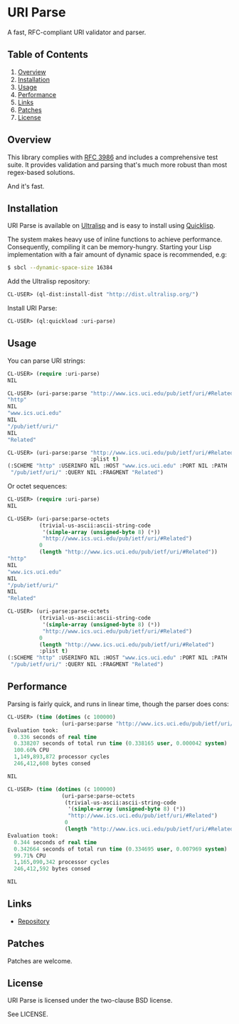 # URI Parse

A fast, RFC-compliant URI validator and parser.

## Table of Contents

1. [Overview](#overview)
2. [Installation](#installation)
3. [Usage](#usage)
4. [Performance](#performance)
5. [Links](#links)
6. [Patches](#patches)
7. [License](#license)

## Overview

This library complies with [RFC 3986](https://www.ietf.org/rfc/rfc3986.txt) and
includes a comprehensive test suite. It provides validation and parsing that's
much more robust than most regex-based solutions.

And it's fast.

## Installation

URI Parse is available on [Ultralisp](https://ultralisp.org/) and is easy to
install using [Quicklisp](https://www.quicklisp.org/beta/).

The system makes heavy use of inline functions to achieve performance.
Consequently, compiling it can be memory-hungry. Starting your Lisp
implementation with a fair amount of dynamic space is recommended, e.g:

```bash
$ sbcl --dynamic-space-size 16384
```

Add the Ultralisp repository:

```lisp
CL-USER> (ql-dist:install-dist "http://dist.ultralisp.org/")
```

Install URI Parse:

```lisp
CL-USER> (ql:quickload :uri-parse)
```

## Usage

You can parse URI strings:

```lisp
CL-USER> (require :uri-parse)
NIL

CL-USER> (uri-parse:parse "http://www.ics.uci.edu/pub/ietf/uri/#Related")
"http"
NIL
"www.ics.uci.edu"
NIL
"/pub/ietf/uri/"
NIL
"Related"

CL-USER> (uri-parse:parse "http://www.ics.uci.edu/pub/ietf/uri/#Related"
                          :plist t)
(:SCHEME "http" :USERINFO NIL :HOST "www.ics.uci.edu" :PORT NIL :PATH
 "/pub/ietf/uri/" :QUERY NIL :FRAGMENT "Related")
```

Or octet sequences:

```lisp
CL-USER> (require :uri-parse)
NIL

CL-USER> (uri-parse:parse-octets
          (trivial-us-ascii:ascii-string-code
           '(simple-array (unsigned-byte 8) (*))
           "http://www.ics.uci.edu/pub/ietf/uri/#Related")
          0
          (length "http://www.ics.uci.edu/pub/ietf/uri/#Related"))
"http"
NIL
"www.ics.uci.edu"
NIL
"/pub/ietf/uri/"
NIL
"Related"

CL-USER> (uri-parse:parse-octets
          (trivial-us-ascii:ascii-string-code
           '(simple-array (unsigned-byte 8) (*))
           "http://www.ics.uci.edu/pub/ietf/uri/#Related")
          0
          (length "http://www.ics.uci.edu/pub/ietf/uri/#Related")
          :plist t)
(:SCHEME "http" :USERINFO NIL :HOST "www.ics.uci.edu" :PORT NIL :PATH
 "/pub/ietf/uri/" :QUERY NIL :FRAGMENT "Related")
```

## Performance

Parsing is fairly quick, and runs in linear time, though the parser does cons:

```lisp
CL-USER> (time (dotimes (c 100000)
                 (uri-parse:parse "http://www.ics.uci.edu/pub/ietf/uri/#Related")))
Evaluation took:
  0.336 seconds of real time
  0.338207 seconds of total run time (0.338165 user, 0.000042 system)
  100.60% CPU
  1,149,893,872 processor cycles
  246,412,608 bytes consed

NIL

CL-USER> (time (dotimes (c 100000)
                 (uri-parse:parse-octets
                  (trivial-us-ascii:ascii-string-code
                   '(simple-array (unsigned-byte 8) (*))
                   "http://www.ics.uci.edu/pub/ietf/uri/#Related")
                  0
                  (length "http://www.ics.uci.edu/pub/ietf/uri/#Related"))))
Evaluation took:
  0.344 seconds of real time
  0.342664 seconds of total run time (0.334695 user, 0.007969 system)
  99.71% CPU
  1,165,090,342 processor cycles
  246,412,592 bytes consed

NIL
```

## Links

* [Repository](https://sr.ht/~pyramidion/uri-parse/)

## Patches

Patches are welcome.

## License

URI Parse is licensed under the two-clause BSD license.

See LICENSE.
